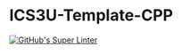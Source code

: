 # ICS3U-Template-CPP
[![GitHub's Super Linter](https://github.com/Yiyun-Qin/ICS3U-UnitX-YY-CPP/workflows/GitHub's%20Super%20Linter/badge.svg)](https://github.com/Yiyun-Qin/ICS3U-UnitX-YY-CPP/actions)
